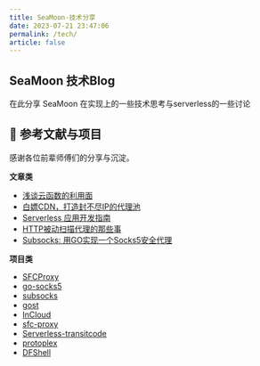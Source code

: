 ```yaml
---
title: SeaMoon-技术分享
date: 2023-07-21 23:47:06
permalink: /tech/
article: false
---
```


## SeaMoon 技术Blog

在此分享 SeaMoon 在实现上的一些技术思考与serverless的一些讨论


## 📒 参考文献与项目

感谢各位前辈师傅们的分享与沉淀。

**文章类**

+ [浅谈云函数的利用面](https://xz.aliyun.com/t/9502)
+ [白嫖CDN，打造封不尽IP的代理池](https://freewechat.com/a/MzI0MDI5MTQ3OQ==/2247484068/1)
+ [Serverless 应用开发指南](https://serverless.ink/)
+ [HTTP被动扫描代理的那些事](https://www.freebuf.com/articles/web/212382.html)
+ [Subsocks: 用GO实现一个Socks5安全代理](https://luyuhuang.tech/2020/12/02/subsocks.html)

**项目类**

+ [SFCProxy](https://github.com/shimmeris/SCFProxy)
+ [go-socks5](https://github.com/armon/go-socks5)
+ [subsocks](https://github.com/luyuhuang/subsocks)
+ [gost](https://github.com/ginuerzh/gost)
+ [InCloud](https://github.com/inbug-team/InCloud)
+ [sfc-proxy](https://github.com/Sakurasan/scf-proxy)
+ [Serverless-transitcode](https://github.com/copriwolf/serverless-transitcode)
+ [protoplex](https://github.com/SapphicCode/protoplex)
+ [DFShell](https://github.com/D3Ext/DFShell)